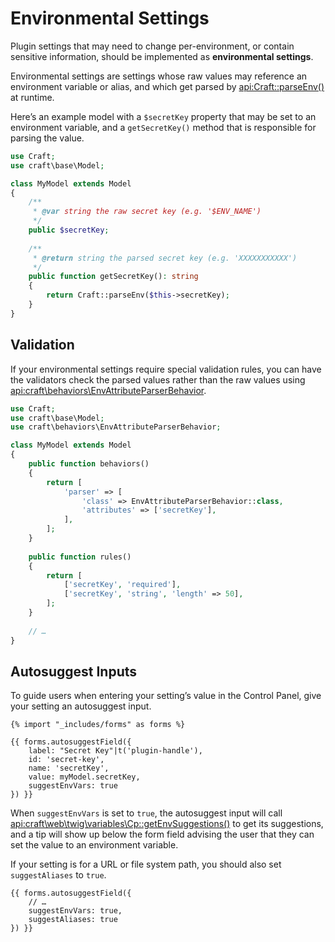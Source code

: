 # Environmental Settings

Plugin settings that may need to change per-environment, or contain sensitive information, should be implemented as **environmental settings**.

Environmental settings are settings whose raw values may reference an environment variable or alias, and which get parsed by <api:Craft::parseEnv()> at runtime.

Here’s an example model with a `$secretKey` property that may be set to an environment variable, and a `getSecretKey()` method that is responsible for parsing the value.

```php
use Craft;
use craft\base\Model;

class MyModel extends Model
{
    /**
     * @var string the raw secret key (e.g. '$ENV_NAME')
     */
    public $secretKey;
    
    /**
     * @return string the parsed secret key (e.g. 'XXXXXXXXXXX')
     */ 
    public function getSecretKey(): string
    {
        return Craft::parseEnv($this->secretKey);
    }
}
```

## Validation

If your environmental settings require special validation rules, you can have the validators check the parsed values rather than the raw values using <api:craft\behaviors\EnvAttributeParserBehavior>.

```php
use Craft;
use craft\base\Model;
use craft\behaviors\EnvAttributeParserBehavior;

class MyModel extends Model
{
    public function behaviors()
    {
        return [
            'parser' => [
                'class' => EnvAttributeParserBehavior::class,
                'attributes' => ['secretKey'],
            ],
        ];
    }
    
    public function rules()
    {
        return [
            ['secretKey', 'required'],
            ['secretKey', 'string', 'length' => 50],
        ];
    }
    
    // …
}
```

## Autosuggest Inputs

To guide users when entering your setting’s value in the Control Panel, give your setting an autosuggest input.

```twig
{% import "_includes/forms" as forms %}

{{ forms.autosuggestField({
    label: "Secret Key"|t('plugin-handle'),
    id: 'secret-key',
    name: 'secretKey',
    value: myModel.secretKey,
    suggestEnvVars: true
}) }}
```

When `suggestEnvVars` is set to `true`, the autosuggest input will call <api:craft\web\twig\variables\Cp::getEnvSuggestions()> to get its suggestions, and a tip will show up below the form field advising the user that they can set the value to an environment variable.

If your setting is for a URL or file system path, you should also set `suggestAliases` to `true`.

```twig{4}
{{ forms.autosuggestField({
    // …
    suggestEnvVars: true,
    suggestAliases: true
}) }}
```
